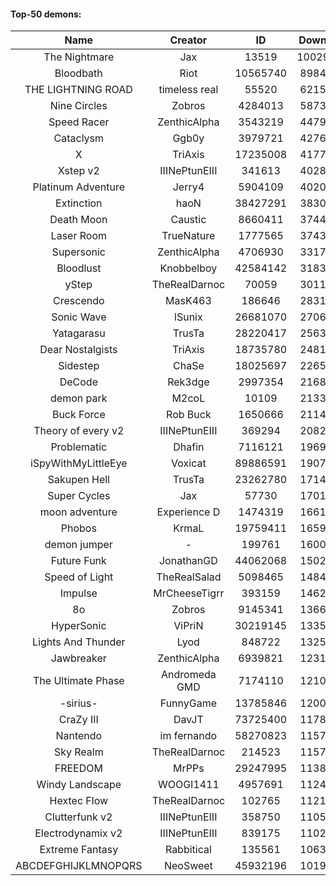#### Top-50 demons:

| Name | Creator | ID | Downloads | Likes |
|:---:|:---:|:---:|:---:|:---:|
| The Nightmare | Jax | 13519 | 100292022 | 5254588
| Bloodbath | Riot | 10565740 | 89840758 | 4251620
| THE LIGHTNING ROAD | timeless real | 55520 | 62152103 | 2934974
| Nine Circles | Zobros | 4284013 | 58738759 | 3138626
| Speed Racer | ZenthicAlpha | 3543219 | 44799703 | 2299675
| Cataclysm | Ggb0y | 3979721 | 42766821 | 1336347
| X | TriAxis | 17235008 | 41779869 | 2098751
| Xstep v2 | IIINePtunEIII | 341613 | 40287207 | 1562792
| Platinum Adventure | Jerry4 | 5904109 | 40203736 | 2514781
| Extinction | haoN | 38427291 | 38305392 | 1324763
| Death Moon  | Caustic | 8660411 | 37444943 | 1886680
| Laser Room | TrueNature | 1777565 | 37434109 | 1196692
| Supersonic | ZenthicAlpha | 4706930 | 33174091 | 1530208
| Bloodlust | Knobbelboy | 42584142 | 31835486 | 1005413
| yStep | TheRealDarnoc | 70059 | 30113047 | 1052433
| Crescendo | MasK463 | 186646 | 28310054 | 1021988
| Sonic Wave | lSunix | 26681070 | 27064482 | 864030
| Yatagarasu  | TrusTa | 28220417 | 25639067 | 988844
| Dear Nostalgists | TriAxis | 18735780 | 24814737 | 1329738
| Sidestep | ChaSe | 18025697 | 22656965 | 989892
| DeCode | Rek3dge | 2997354 | 21689967 | 1016635
| demon park | M2coL | 10109 | 21330091 | 744738
| Buck Force | Rob Buck | 1650666 | 21148047 | 579435
| Theory of every v2 | IIINePtunEIII | 369294 | 20827879 | 779564
| Problematic | Dhafin | 7116121 | 19698067 | 1056027
| iSpyWithMyLittleEye | Voxicat | 89886591 | 19077377 | 1595586
| Sakupen Hell | TrusTa | 23262780 | 17145072 | 534467
| Super Cycles | Jax | 57730 | 17017464 | 639750
| moon adventure | Experience D | 1474319 | 16619534 | 498616
| Phobos | KrmaL | 19759411 | 16593578 | 615182
| demon jumper | - | 199761 | 16001594 | 598423
| Future Funk | JonathanGD | 44062068 | 15028398 | 724563
| Speed of Light | TheRealSalad | 5098465 | 14843330 | 736036
| Impulse | MrCheeseTigrr | 393159 | 14622031 | 781094
| 8o | Zobros | 9145341 | 13666401 | 713330
| HyperSonic | ViPriN | 30219145 | 13353317 | 512407
| Lights And Thunder | Lyod | 848722 | 13253193 | 644587
| Jawbreaker | ZenthicAlpha | 6939821 | 12318415 | 672577
| The Ultimate Phase | Andromeda GMD | 7174110 | 12105322 | 487573
| -sirius- | FunnyGame | 13785846 | 12000802 | 742184
| CraZy III | DavJT | 73725400 | 11785561 | 640574
| Nantendo | im fernando | 58270823 | 11575495 | 730903
| Sky Realm | TheRealDarnoc | 214523 | 11573659 | 508584
| FREEDOM | MrPPs | 29247995 | 11385880 | 595089
| Windy Landscape | WOOGI1411 | 4957691 | 11242690 | 655440
| Hextec Flow | TheRealDarnoc | 102765 | 11212336 | 531277
| Clutterfunk v2 | IIINePtunEIII | 358750 | 11053190 | 477276
| Electrodynamix v2 | IIINePtunEIII | 839175 | 11023947 | 419016
| Extreme Fantasy | Rabbitical | 135561 | 10633706 | 440079
| ABCDEFGHIJKLMNOPQRS | NeoSweet | 45932196 | 10194978 | 714622
